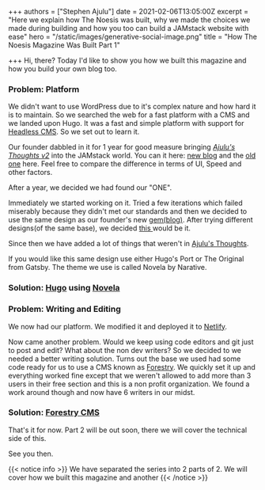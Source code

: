 +++
authors = ["Stephen Ajulu"]
date = 2021-02-06T13:05:00Z
excerpt = "Here we explain how The Noesis was built, why we made the choices we made during building and how you too can build a JAMstack website with ease"
hero = "/static/images/generative-social-image.png"
title = "How The Noesis Magazine Was Built Part 1"

+++
Hi, there? Today I'd like to show you how we built this magazine and how you build your own blog too.

### Problem: Platform

We didn't want to use WordPress due to it's complex nature and how hard it is to maintain. So we searched the web for a fast platform with a CMS and we landed upon Hugo. It was a fast and simple platform with support for [Headless CMS](https://blog.stephenajulu.com/post/building-a-beautiful-progressive-jamstack-blog-part-1-day-1-to-3/). So we set out to learn it.

Our founder dabbled in it for 1 year for good measure bringing [_Ajulu's Thoughts v2_](https://blog.stephenajulu.com) into the JAMstack world. You can it here: [new blog](https://blog.stephenajulu.com)  and the [old one](https://ajulusthoughts.wordpress.com) here. Feel free to compare the difference in terms of UI, Speed and other factors.

After a year, we decided we had found our "ONE".

Immediately we started working on it. Tried a few iterations which failed miserably because they didn't met our standards and then we decided to use the same design as our founder's new [gem(blog)](https://blog.stephenajulu.com). After trying different designs(of the same base), we decided [this ](https://thenoesiske.netlify.app)would be it.

Since then we have added a lot of things that weren't in [Ajulu's Thoughts](https://blog.stephenajulu.com).

If you would like this same design use either Hugo's Port or The Original from Gatsby. The theme we use is called Novela by Narative.

### Solution: [Hugo](https://gohugo.io) using [Novela](https://github.com/forestryio/novela-hugo-starter)

### Problem: Writing and Editing

We now had our platform. We modified it and deployed it to [Netlify](https://netlify.com).

Now came another problem. Would we keep using code editors and git just to post and edit? What about the non dev writers? So we decided to we needed a better writing solution. Turns out the base we used had some code ready for us to use a CMS known as [Forestry](https://forestry.io). We quickly set it up and everything worked fine except that we weren't allowed to add more than 3 users in their free section and this is a non profit organization. We found a work around though and now have 6 writers in our midst.

### Solution: [Forestry CMS](https://forestry.io)

That's it for now. Part 2 will be out soon, there we will cover the technical side of this.

See you then.

{{< notice info >}} We have separated the series into 2 parts of 2. We will cover how we built this magazine and another {{< /notice >}}